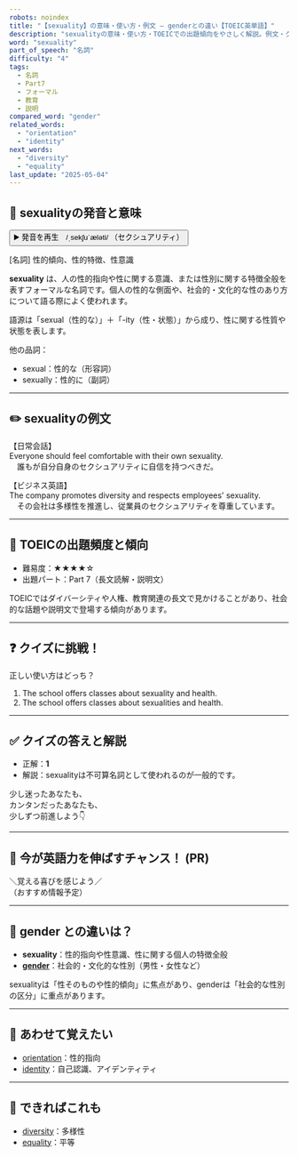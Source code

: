 ```yaml
---
robots: noindex
title: "【sexuality】の意味・使い方・例文 ― genderとの違い【TOEIC英単語】"
description: "sexualityの意味・使い方・TOEICでの出題傾向をやさしく解説。例文・クイズ付きでgenderとの違いもわかりやすく学べます。"
word: "sexuality"
part_of_speech: "名詞"
difficulty: "4"
tags:
  - 名詞
  - Part7
  - フォーマル
  - 教育
  - 説明
compared_word: "gender"
related_words:
  - "orientation"
  - "identity"
next_words:
  - "diversity"
  - "equality"
last_update: "2025-05-04"
---
```


## 🔰 sexualityの発音と意味

<button class="play-audio" onclick="playTTS('sexuality')">
  <span class="play-audio-main">
    ▶️ 発音を再生　/ˌsekʃuˈæləti/
  </span>
  <span class="play-audio-sub">
    （セクシュアリティ）
  </span>
</button>

[名詞] 性的傾向、性的特徴、性意識

**sexuality** は、人の性的指向や性に関する意識、または性別に関する特徴全般を表すフォーマルな名詞です。個人の性的な側面や、社会的・文化的な性のあり方について語る際によく使われます。

語源は「sexual（性的な）」＋「-ity（性・状態）」から成り、性に関する性質や状態を表します。

他の品詞：  
- sexual：性的な（形容詞）
- sexually：性的に（副詞）

---

## ✏️ sexualityの例文

【日常会話】  
Everyone should feel comfortable with their own sexuality.  
　誰もが自分自身のセクシュアリティに自信を持つべきだ。

【ビジネス英語】  
The company promotes diversity and respects employees' sexuality.  
　その会社は多様性を推進し、従業員のセクシュアリティを尊重しています。

---

## 🎯 TOEICの出題頻度と傾向

- 難易度：★★★★☆
- 出題パート：Part 7（長文読解・説明文）

TOEICではダイバーシティや人権、教育関連の長文で見かけることがあり、社会的な話題や説明文で登場する傾向があります。

---

## ❓ クイズに挑戦！

正しい使い方はどっち？

1. The school offers classes about sexuality and health.  
2. The school offers classes about sexualities and health.

---

## ✅ クイズの答えと解説

- 正解：**1**
- 解説：sexualityは不可算名詞として使われるのが一般的です。

少し迷ったあなたも、  
カンタンだったあなたも、  
少しずつ前進しよう👇️

---

## 🚀 今が英語力を伸ばすチャンス！ (PR)

<div class="info-center">
＼覚える喜びを感じよう／<br>  
（おすすめ情報予定）
</div>

---

## 🤔  gender との違いは？

- **sexuality**：性的指向や性意識、性に関する個人の特徴全般
- **[gender](/word/gender/)**：社会的・文化的な性別（男性・女性など）

sexualityは「性そのものや性的傾向」に焦点があり、genderは「社会的な性別の区分」に重点があります。

---

## 🧩 あわせて覚えたい

- [orientation](/word/orientation/)：性的指向
- [identity](/word/identity/)：自己認識、アイデンティティ

---

## 📖 できればこれも

- [diversity](/word/diversity/)：多様性
- [equality](/word/equality/)：平等

<!-- cvid: aid05_bid42 -->

